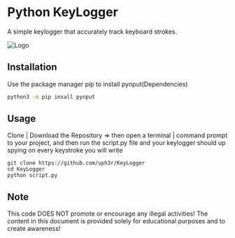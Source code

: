 
# Python KeyLogger

A simple keylogger that accurately track keyboard strokes.


![Logo](https://img.freepik.com/free-photo/businessman-using-laptop-computer-with-digital-padlock-internet-technology_587448-4892.jpg?t=st=1716328348~exp=1716331948~hmac=f5bfb13fe4c2c9552286b00a19f9acb4993aec41bbfbc0762c0e1f11a4c5ad9f&w=1380)


## Installation

Use the package manager pip to install pynput(Dependencies)

```bash
python3 -m pip insall pynput
```
    
## Usage

Clone | Download the Repository => then open a terminal | command prompt to your project, and then run the script.py file and your keylogger should up spying on every keystroke you will write
```
git clone https://github.com/uph3r/KeyLogger
cd KeyLogger
python script.py
```




## Note

This code DOES NOT promote or encourage any illegal activities! The content in this document is provided solely for educational purposes and to create awareness!
